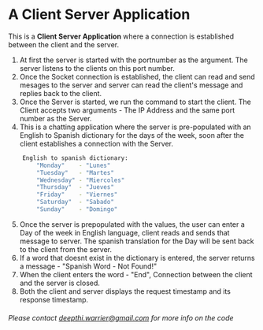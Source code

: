 # A Client Server Application

This is a **Client Server Application** where a connection is established between the client and the server.

1. At first the server is started with the portnumber as the argument. The server listens to the clients on this port number.  
2. Once the Socket connection is established, the client can read and send mesages to the server and server can read the client's message and replies back to the client.
3. Once the Server is started, we run the command to start the client. The Client accepts two arguments - The IP Address and the same port number as the Server.  
4. This is a chatting application where the server is pre-populated with an English to Spanish dictionary for the days of the week, soon after the client establishes a connection with the Server.  

```sh
    English to spanish dictionary:  
        "Monday"    - "Lunes"  
        "Tuesday"   - "Martes"  
        "Wednesday" - "Miercoles"  
        "Thursday"  - "Jueves"  
        "Friday"    - "Viernes"  
        "Saturday"  - "Sabado"  
        "Sunday"    - "Domingo"  
 ```

5. Once the server is prepopulated with the values, the user can enter a Day of the week in English language, client reads and sends that message to server. The spanish translation for the Day will be sent back to the client from the server.  
6. If a word that doesnt exist in the dictionary is entered, the server returns a message - "Spanish Word - Not Found!"  
7. When the client enters the word - "End", Connection between the client and the server is closed.  
8. Both the client and server displays the request timestamp and its response timestamp.

###### *Please contact deepthi.warrier@gmail.com for more info on the code*
